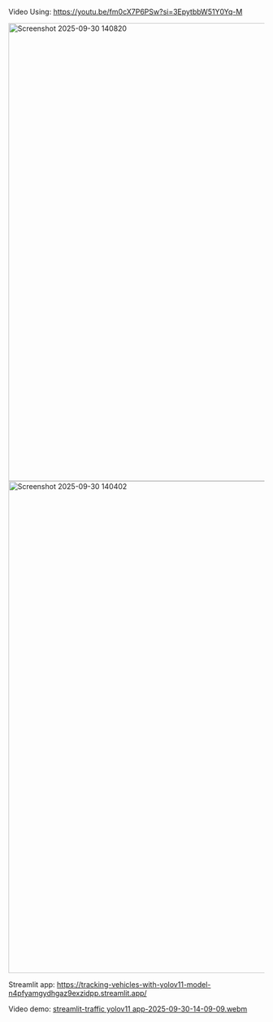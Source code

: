 Video Using: https://youtu.be/fm0cX7P6PSw?si=3EpytbbW51Y0Yq-M

<img width="1292" height="902" alt="Screenshot 2025-09-30 140820" src="https://github.com/user-attachments/assets/9f892a5d-b20d-4122-8f52-9bac53c09821" />

<img width="1916" height="969" alt="Screenshot 2025-09-30 140402" src="https://github.com/user-attachments/assets/d7b73260-4685-4342-aad2-4d6f9947e44c" />


Streamlit app: https://tracking-vehicles-with-yolov11-model-n4pfyamgydhgaz9exzidpp.streamlit.app/


Video demo: [streamlit-traffic yolov11 app-2025-09-30-14-09-09.webm](https://github.com/user-attachments/assets/78341c9f-59b0-4c9c-846a-8b3d528b5394)
